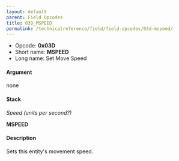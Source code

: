 ```yaml
---
layout: default
parent: Field Opcodes
title: 03D_MSPEED
permalink: /technicalreference/field/field-opcodes/03d-mspeed/
---
```


-   Opcode: **0x03D**
-   Short name: **MSPEED**
-   Long name: Set Move Speed

#### Argument

none

#### Stack

  
*Speed (units per second?)*

**MSPEED**

#### Description

Sets this entity's movement speed.
